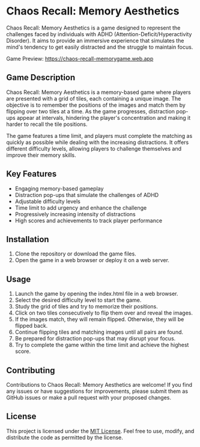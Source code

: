 # Chaos Recall: Memory Aesthetics

Chaos Recall: Memory Aesthetics is a game designed to represent the challenges faced by individuals with ADHD (Attention-Deficit/Hyperactivity Disorder). It aims to provide an immersive experience that simulates the mind's tendency to get easily distracted and the struggle to maintain focus.

Game Preview: https://chaos-recall-memorygame.web.app

## Game Description

Chaos Recall: Memory Aesthetics is a memory-based game where players are presented with a grid of tiles, each containing a unique image. The objective is to remember the positions of the images and match them by flipping over two tiles at a time. As the game progresses, distraction pop-ups appear at intervals, hindering the player's concentration and making it harder to recall the tile positions.

The game features a time limit, and players must complete the matching as quickly as possible while dealing with the increasing distractions. It offers different difficulty levels, allowing players to challenge themselves and improve their memory skills.

## Key Features

- Engaging memory-based gameplay
- Distraction pop-ups that simulate the challenges of ADHD
- Adjustable difficulty levels
- Time limit to add urgency and enhance the challenge
- Progressively increasing intensity of distractions
- High scores and achievements to track player performance

## Installation

1. Clone the repository or download the game files.
2. Open the game in a web browser or deploy it on a web server.

## Usage

1. Launch the game by opening the index.html file in a web browser.
2. Select the desired difficulty level to start the game.
3. Study the grid of tiles and try to memorize their positions.
4. Click on two tiles consecutively to flip them over and reveal the images.
5. If the images match, they will remain flipped. Otherwise, they will be flipped back.
6. Continue flipping tiles and matching images until all pairs are found.
7. Be prepared for distraction pop-ups that may disrupt your focus.
8. Try to complete the game within the time limit and achieve the highest score.

## Contributing

Contributions to Chaos Recall: Memory Aesthetics are welcome! If you find any issues or have suggestions for improvements, please submit them as GitHub issues or make a pull request with your proposed changes.

## License

This project is licensed under the [MIT License](LICENSE). Feel free to use, modify, and distribute the code as permitted by the license.
